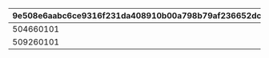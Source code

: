 |9e508e6aabc6ce9316f231da408910b00a798b79af236652dcade5eaa102ac0f|43d98dbf7563ef148cc6390ac4aab073965b67f8607f3172585f980ba8072231|c5fa63c7423e943841f634ca6b5547696dfe57723189b172e7cc4edf78190f3d|e4b048c2f0cc46be7d0a519aa4c77236137e53dce22cd35f9a8d5f98664f0029|
| --- | --- | --- | --- |
|504660101|1|0|0|
|509260101|2|0|0|